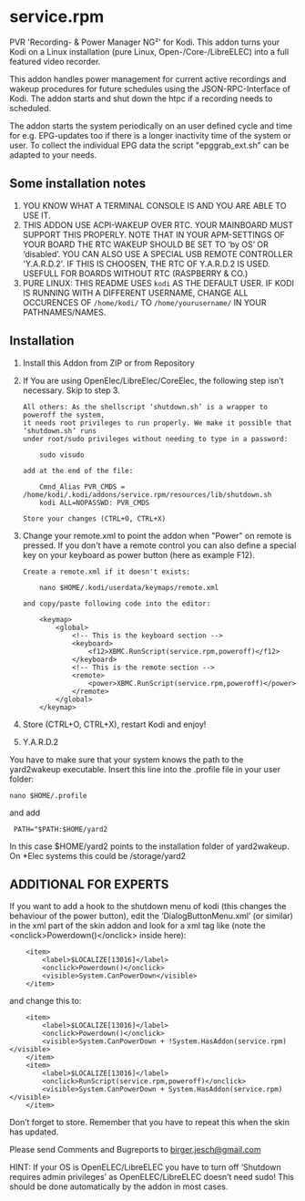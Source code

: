 service.rpm
===========

PVR 'Recording- & Power Manager NG²' for Kodi. This addon turns your Kodi on a Linux installation (pure Linux, Open-/Core-/LibreELEC) 
into a full featured video recorder.

This addon handles power management for current active recordings and wakeup procedures for future schedules using 
the JSON-RPC-Interface of Kodi. The addon starts and shut down the htpc if a recording needs to scheduled. 

The addon starts the system periodically on an user defined cycle and time for e.g. EPG-updates too if there is a longer 
inactivity time of the system or user. To collect the individual EPG data the script "epggrab_ext.sh" can be adapted to your needs.


Some installation notes
-----------------------

1.	YOU KNOW WHAT A TERMINAL CONSOLE IS AND YOU ARE ABLE TO USE IT.
2.	THIS ADDON USE ACPI-WAKEUP OVER RTC. YOUR MAINBOARD MUST SUPPORT THIS PROPERLY. NOTE THAT IN YOUR APM-SETTINGS OF 
    YOUR BOARD THE RTC WAKEUP SHOULD BE SET TO ‘by OS’ OR ‘disabled’. YOU CAN ALSO USE A SPECIAL USB REMOTE CONTROLLER 'Y.A.R.D.2'. 
    IF THIS IS CHOOSEN, THE RTC OF Y.A.R.D.2 IS USED. USEFULL FOR BOARDS WITHOUT RTC (RASPBERRY & CO.)
3.	PURE LINUX: THIS README USES ```kodi``` AS THE DEFAULT USER. IF KODI IS RUNNING WITH A DIFFERENT USERNAME, CHANGE ALL 
OCCURENCES OF ```/home/kodi/``` TO ```/home/yourusername/``` IN YOUR PATHNAMES/NAMES.

Installation
------------

1.	Install this Addon from ZIP or from Repository

2.	If You are using OpenElec/LibreElec/CoreElec, the following step isn’t necessary. Skip to step 3.

        All others: As the shellscript ‘shutdown.sh’ is a wrapper to poweroff the system, 
        it needs root privileges to run properly. We make it possible that ‘shutdown.sh’ runs 
        under root/sudo privileges without needing to type in a password:
    
            sudo visudo
    
        add at the end of the file:
        
            Cmnd_Alias PVR_CMDS = /home/kodi/.kodi/addons/service.rpm/resources/lib/shutdown.sh
            kodi ALL=NOPASSWD: PVR_CMDS
    
        Store your changes (CTRL+O, CTRL+X)

3.	Change your remote.xml to point the addon when "Power" on remote is pressed. If you don't have a remote 
control you can also define a special key on your keyboard as power button (here as example F12).

        Create a remote.xml if it doesn't exists:
    
            nano $HOME/.kodi/userdata/keymaps/remote.xml
    
        and copy/paste following code into the editor: 
    
            <keymap>
                <global>
                    <!-- This is the keyboard section -->
                    <keyboard>
                        <f12>XBMC.RunScript(service.rpm,poweroff)</f12>
                    </keyboard>
                    <!-- This is the remote section -->
                    <remote>
                        <power>XBMC.RunScript(service.rpm,poweroff)</power>
                    </remote>
                </global>
            </keymap>

4.	Store (CTRL+O, CTRL+X), restart Kodi and enjoy!

5.  Y.A.R.D.2

You have to make sure that your system knows the path to the yard2wakeup executable. Insert this line into the .profile file in your user folder:

    nano $HOME/.profile
    
and add

     PATH="$PATH:$HOME/yard2
     
In this case $HOME/yard2 points to the installation folder of yard2wakeup. On *Elec systems this could be /storage/yard2


ADDITIONAL FOR EXPERTS
----------------------

If you want to add a hook to the shutdown menu of kodi (this changes the behaviour of the power button), edit the ‘DialogButtonMenu.xml’ 
(or similar) in the xml part of the skin addon and look for a xml tag like (note the &lt;onclick&gt;Powerdown()&lt;/onclick&gt; inside here):

        <item>
            <label>$LOCALIZE[13016]</label>
            <onclick>Powerdown()</onclick>
            <visible>System.CanPowerDown</visible>
        </item>

and change this to:

        <item>
            <label>$LOCALIZE[13016]</label>
            <onclick>Powerdown()</onclick>
            <visible>System.CanPowerDown + !System.HasAddon(service.rpm)</visible>
        </item>
        <item>
            <label>$LOCALIZE[13016]</label>
            <onclick>RunScript(service.rpm,poweroff)</onclick>
            <visible>System.CanPowerDown + System.HasAddon(service.rpm)</visible>
        </item>

Don’t forget to store. Remember that you have to repeat this when the skin has updated.

Please send Comments and Bugreports to birger.jesch@gmail.com

HINT: If your OS is OpenELEC/LibreELEC you have to turn off ‘Shutdown requires admin privileges’ as OpenELEC/LibreELEC doesn’t need sudo! 
This should be done automatically by the addon in most cases.